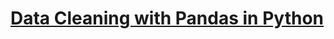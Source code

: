 # [Data Cleaning with Pandas in Python](https://www.thepythoncode.com/article/data-cleaning-using-pandas-in-python)